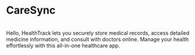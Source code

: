 # CareSync
<br>
Hello,
HealthTrack lets you securely store medical records, access detailed medicine information, and consult with doctors online. Manage your health effortlessly with this all-in-one healthcare app.
